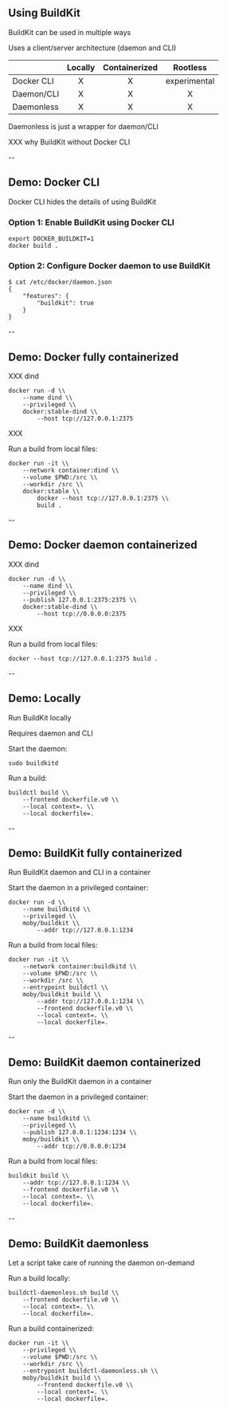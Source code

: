 ## Using BuildKit

BuildKit can be used in multiple ways

Uses a client/server architecture (daemon and CLI)

|            | Locally | Containerized | Rootless |
|------------|:-------:|:-------------:|:--------:|
| Docker CLI | X       | X             | experimental
| Daemon/CLI | X       | X             | X
| Daemonless | X       | X             | X

Daemonless is just a wrapper for daemon/CLI

XXX why BuildKit without Docker CLI

--

## Demo: Docker CLI

Docker CLI hides the details of using BuildKit

### Option 1: Enable BuildKit using Docker CLI

```plaintext
export DOCKER_BUILDKIT=1
docker build .
```

### Option 2: Configure Docker daemon to use BuildKit

```plaintext
$ cat /etc/docker/daemon.json
{
    "features": {
        "buildkit": true
    }
}
```

--

## Demo: Docker fully containerized

XXX dind

```plaintext
docker run -d \\
    --name dind \\
    --privileged \\
    docker:stable-dind \\
        --host tcp://127.0.0.1:2375
```

XXX

Run a build from local files:

```plaintext
docker run -it \\
    --network container:dind \\
    --volume $PWD:/src \\
    --workdir /src \\
    docker:stable \\
        docker --host tcp://127.0.0.1:2375 \\
        build .
```

--

## Demo: Docker daemon containerized

XXX dind

```plaintext
docker run -d \\
    --name dind \\
    --privileged \\
    --publish 127.0.0.1:2375:2375 \\
    docker:stable-dind \\
        --host tcp://0.0.0.0:2375
```

XXX

Run a build from local files:

```plaintext
docker --host tcp://127.0.0.1:2375 build .
```

--

## Demo: Locally

Run BuildKit locally

Requires daemon and CLI

Start the daemon:

```plaintext
sudo buildkitd
```

Run a build:

```plaintext
buildctl build \\
    --frontend dockerfile.v0 \\
    --local context=. \\
    --local dockerfile=.
```

--

## Demo: BuildKit fully containerized

Run BuildKit daemon and CLI in a container

Start the daemon in a privileged container:

```plaintext
docker run -d \\
    --name buildkitd \\
    --privileged \\
    moby/buildkit \\
        --addr tcp://127.0.0.1:1234
```

Run a build from local files:

```plaintext
docker run -it \\
    --network container:buildkitd \\
    --volume $PWD:/src \\
    --workdir /src \\
    --entrypoint buildctl \\
    moby/buildkit build \\
        --addr tcp://127.0.0.1:1234 \\
        --frontend dockerfile.v0 \\
        --local context=. \\
        --local dockerfile=.
```

--

## Demo: BuildKit daemon containerized

Run only the BuildKit daemon in a container

Start the daemon in a privileged container:

```plaintext
docker run -d \\
    --name buildkitd \\
    --privileged \\
    --publish 127.0.0.1:1234:1234 \\
    moby/buildkit \\
        --addr tcp://0.0.0.0:1234
```

Run a build from local files:

```plaintext
buildkit build \\
    --addr tcp://127.0.0.1:1234 \\
    --frontend dockerfile.v0 \\
    --local context=. \\
    --local dockerfile=.
```

--

## Demo: BuildKit daemonless

Let a script take care of running the daemon on-demand

Run a build locally:

```plaintext
buildctl-daemonless.sh build \\
    --frontend dockerfile.v0 \\
    --local context=. \\
    --local dockerfile=.
```

Run a build containerized:

```plaintext
docker run -it \\
    --privileged \\
    --volume $PWD:/src \\
    --workdir /src \\
    --entrypoint buildctl-daemonless.sh \\
    moby/buildkit build \\
        --frontend dockerfile.v0 \\
        --local context=. \\
        --local dockerfile=.
```
